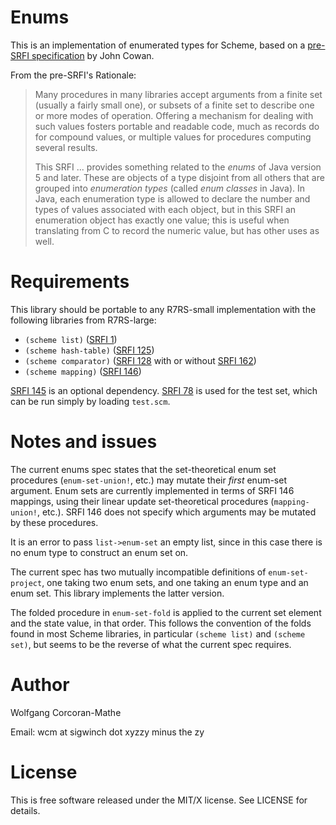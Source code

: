 # Enums

This is an implementation of enumerated types for Scheme, based on a
[pre-SRFI specification](https://bitbucket.org/cowan/r7rs-wg1-infra/src/default/EnumsCowan.md)
by John Cowan.

From the pre-SRFI's Rationale:

> Many procedures in many libraries accept arguments from a finite set
> (usually a fairly small one), or subsets of a finite set to describe
> one or more modes of operation.  Offering a mechanism for dealing with
> such values fosters portable and readable code, much as records do for
> compound values, or multiple values for procedures computing several
> results.
>
> This SRFI ...  provides something related to the *enums* of Java
> version 5 and later.  These are objects of a type disjoint from all
> others that are grouped into *enumeration types* (called *enum
> classes* in Java).  In Java, each enumeration type is allowed to
> declare the number and types of values associated with each object,
> but in this SRFI an enumeration object has exactly one value; this is
> useful when translating from C to record the numeric value, but has
> other uses as well.

# Requirements

This library should be portable to any R7RS-small implementation
with the following libraries from R7RS-large:

* `(scheme list)` ([SRFI 1](https://srfi.schemers.org/srfi-1))
* `(scheme hash-table)` ([SRFI 125](https://srfi.schemers.org/srfi-125))
* `(scheme comparator)` ([SRFI 128](https://srfi.schemers.org/srfi-128)
  with or without [SRFI 162](https://srfi.schemers.org/srfi-162))
* `(scheme mapping)` ([SRFI 146](https://srfi.schemers.org/srfi-146))

[SRFI 145](https://srfi.schemers.org/srfi-145) is an optional
dependency.  [SRFI 78](https://srfi.schemers.org/srfi-78) is used for
the test set, which can be run simply by loading `test.scm`.

# Notes and issues

The current enums spec states that the set-theoretical enum set
procedures (`enum-set-union!`, etc.) may mutate their *first* enum-set
argument.  Enum sets are currently implemented in terms of SRFI 146
mappings, using their linear update set-theoretical procedures
(`mapping-union!`, etc.).  SRFI 146 does not specify which arguments
may be mutated by these procedures.

It is an error to pass `list->enum-set` an empty list, since in this
case there is no enum type to construct an enum set on.

The current spec has two mutually incompatible definitions of
`enum-set-project`, one taking two enum sets, and one taking an enum
type and an enum set.  This library implements the latter version.

The folded procedure in `enum-set-fold` is applied to the current
set element and the state value, in that order.  This follows the
convention of the folds found in most Scheme libraries, in particular
`(scheme list)` and `(scheme set)`, but seems to be the reverse of
what the current spec requires.

# Author

Wolfgang Corcoran-Mathe

Email: wcm at sigwinch dot xyzzy minus the zy

# License

This is free software released under the MIT/X license.  See
LICENSE for details.
